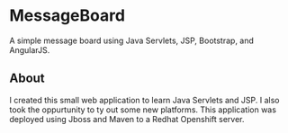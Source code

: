 # MessageBoard
A simple message board using Java Servlets, JSP, Bootstrap, and AngularJS.

## About
I created this small web application to learn Java Servlets and JSP. I also took the oppurtunity to ty out some new platforms.
This application was deployed using Jboss and Maven to a Redhat Openshift server.
